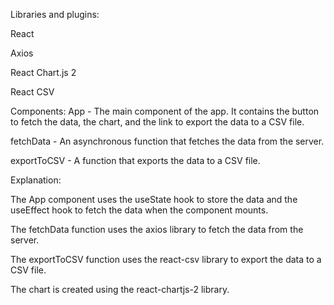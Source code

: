 Libraries and plugins:

React

Axios

React Chart.js 2

React CSV



Components:
App - The main component of the app. It contains the button to fetch the data, the chart, and the link to export the data to a CSV file.

fetchData - An asynchronous function that fetches the data from the server.

exportToCSV - A function that exports the data to a CSV file.


Explanation:

The App component uses the useState hook to store the data and the useEffect hook to fetch the data when the component mounts.

The fetchData function uses the axios library to fetch the data from the server.

The exportToCSV function uses the react-csv library to export the data to a CSV file.

The chart is created using the react-chartjs-2 library.

